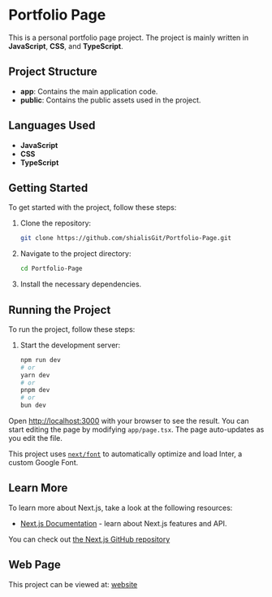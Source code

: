 # Portfolio Page

This is a personal portfolio page project. The project is mainly written in **JavaScript**, **CSS**, and **TypeScript**.

## Project Structure

- **app**: Contains the main application code.
- **public**: Contains the public assets used in the project.

## Languages Used

- **JavaScript**
- **CSS**
- **TypeScript**

## Getting Started

To get started with the project, follow these steps:

1. Clone the repository:
   ```bash
   git clone https://github.com/shialisGit/Portfolio-Page.git
   ```
2. Navigate to the project directory:
   ```bash
   cd Portfolio-Page
   ```
3. Install the necessary dependencies.

## Running the Project

To run the project, follow these steps:

1. Start the development server:
   ```bash
   npm run dev
   # or
   yarn dev
   # or
   pnpm dev
   # or
   bun dev
   ```

Open [http://localhost:3000](https://nextjs.org/docs/deployment%29) with your browser to see the result. You can start editing the page by modifying `app/page.tsx`. The page auto-updates as you edit the file.

This project uses [`next/font`](https://github.com/Ajoboemmanuel/my-portfolio) to automatically optimize and load Inter, a custom Google Font.

## Learn More

To learn more about Next.js, take a look at the following resources:

- [Next.js Documentation](https://nextjs.org/docs/basic-features/font-optimization%29) - learn about Next.js features and API.

You can check out [the Next.js GitHub repository](https://github.com/vercel/next.js/tree/canary/packages/create-next-app)

## Web Page

This project can be viewed at: [website](https://shialisgit.github.io/Portfolio-Page/)
